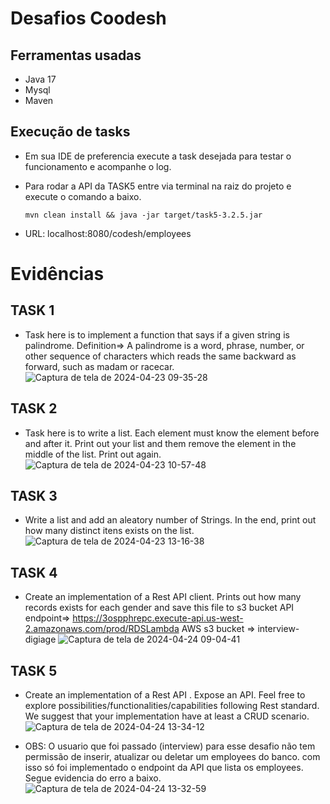 # Desafios Coodesh

## Ferramentas usadas 
    
- Java 17
- Mysql
- Maven

## Execução de tasks
- Em sua IDE de preferencia execute a task desejada para testar o funcionamento e acompanhe o log.
- Para rodar a API da TASK5 entre via terminal na raiz do projeto e execute o comando a baixo.

      mvn clean install && java -jar target/task5-3.2.5.jar
- URL: localhost:8080/codesh/employees

# Evidências

## TASK 1 
- Task here is to implement a function that says if a given string is palindrome.
Definition=> A palindrome is a word, phrase, number, or other sequence of characters which reads the same backward as forward, such as madam or racecar.
![Captura de tela de 2024-04-23 09-35-28](https://github.com/andre-arao/coodesh/assets/99445336/b4ddc36e-dbf3-4e56-9367-fbfac0cc938c)

## TASK 2
- Task here is to write a list. Each element must know the element before and
 after it. Print out your list and them remove the element in the middle of
 the list. Print out again.
![Captura de tela de 2024-04-23 10-57-48](https://github.com/andre-arao/coodesh/assets/99445336/e823c6fb-5c4d-4ae5-ad1c-d916aa7264cd)

## TASK 3
- Write a list and add an aleatory number of Strings. In the end, print out how
 many distinct itens exists on the list.
![Captura de tela de 2024-04-23 13-16-38](https://github.com/andre-arao/coodesh/assets/99445336/38285860-aab5-4934-b1fa-74aae908a0b6)

## TASK 4
- Create an implementation of a Rest API client.
Prints out how many records exists for each gender and save this file to s3 bucket
API endpoint=> https://3ospphrepc.execute-api.us-west-2.amazonaws.com/prod/RDSLambda AWS s3 bucket => interview-digiage
![Captura de tela de 2024-04-24 09-04-41](https://github.com/andre-arao/coodesh/assets/99445336/c92a1858-2d37-46b3-890f-1c1a538b3fb2)

## TASK 5
- Create an implementation of a Rest API .
 Expose an API. Feel free to explore possibilities/functionalities/capabilities following Rest standard.
 We suggest that your implementation have at least a CRUD scenario.
![Captura de tela de 2024-04-24 13-34-12](https://github.com/andre-arao/coodesh/assets/99445336/fe950d72-e4d9-412f-a353-48a36ff0b151)

- OBS: O usuario que foi passado (interview) para esse desafio não tem permissão de inserir, atualizar ou deletar um employees do banco. com isso só foi implementado o endpoint da API que lista os employees. Segue evidencia do erro a baixo.
![Captura de tela de 2024-04-24 13-32-59](https://github.com/andre-arao/coodesh/assets/99445336/6a7ec3e1-3534-46c9-8409-2124f9668417)
